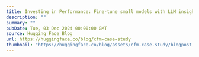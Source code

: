 ```yaml
---
title: Investing in Performance: Fine-tune small models with LLM insights  - a CFM case study
description: ""
summary: ""
pubDate: Tue, 03 Dec 2024 00:00:00 GMT
source: Hugging Face Blog
url: https://huggingface.co/blog/cfm-case-study
thumbnail: "https://huggingface.co/blog/assets/cfm-case-study/blogpost_cfm.png"
---
```


